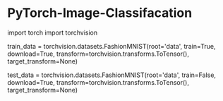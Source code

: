 # PyTorch-Image-Classifacation

import torch
import torchvision

train_data = torchvision.datasets.FashionMNIST(root='data', train=True, 
download=True, transform=torchvision.transforms.ToTensor(), target_transform=None)

test_data = torchvision.datasets.FashionMNIST(root='data', train=False, 
download=True, transform=torchvision.transforms.ToTensor(), target_transform=None)

